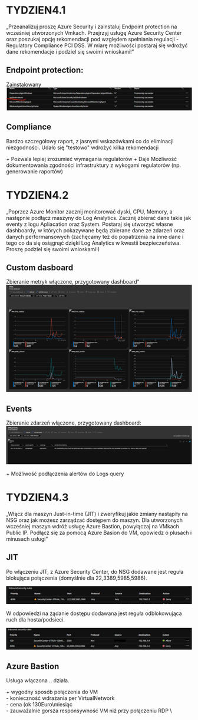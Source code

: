 # TYDZIEN4.1
„Przeanalizuj proszę Azure Security i zainstaluj Endpoint protection na wcześniej utworzonych Vmkach. Przejrzyj usługę Azure Security Center oraz poszukaj opcję rekomendacji pod względem spełniania regulacji - Regulatory Compliance PCI DSS. W miarę możliwości postaraj się wdrożyć dane rekomendacje i podziel się swoimi wnioskami!”

## Endpoint protection:

Zainstalowany \
![Installed Endpoint protection](https://github.com/Rezun79/SzkolaChmury/blob/master/homework/week_4/Images/Endpoint_protection.jpg)

## Compliance

Bardzo szczegółowy raport, z jasnymi wskazówkami co do eliminacji niezgodności.
Udało się "testowo" wdrożyć kilka rekomendacji

\+ Pozwala lepiej zrozumieć wymagania regulatorów
\+ Daje Możliwość dokumentowania zgodności infrastruktury z wykogami regulatorów (np. generowanie raportów)


# TYDZIEN4.2
„Poprzez Azure Monitor zacznij monitorować dyski, CPU, Memory, a następnie podłącz maszyny do Log Analytics. Zacznij zbierać dane takie jak eventy z logu Apliacation oraz System. Postaraj się utworzyć własne dashboardy, w których pokazywane będą zbierane dane ze zdarzeń oraz danych performansowych (zachęcamy też do popatrzenia na inne dane i tego co da się osiągnąć dzięki Log Analytics w kwestii bezpieczeństwa. Proszę podziel się swoimi wnioskami!)

## Custom dasboard

Zbieranie metryk włączone, przygotowany dashboard"
![Dashboard](https://github.com/Rezun79/SzkolaChmury/blob/master/homework/week_4/Images/Dashboard.jpg)

## Events

Zbieranie zdarzeń włączone, przygotowany dashboard:
![Events](https://github.com/Rezun79/SzkolaChmury/blob/master/homework/week_4/Images/Events.jpg)

\+ Możliwość podłączenia alertów do Logs query


# TYDZIEN4.3
„Włącz dla maszyn Just-in-time (JIT) i zweryfikuj jakie zmiany nastąpiły na NSG oraz jak możesz zarządzać dostępem do maszyn. Dla utworzonych wcześniej maszyn wdróż usługę Azure Bastion, powyłączaj na VMkach Public IP. Podłącz się za pomocą Azure Basion do VM, opowiedz o plusach i minusach usługi”


## JIT
Po włączeniu JIT, z Azure Security Center, do NSG dodawane jest reguła blokująca połączenia (domyślnie dla 22,3389,5985,5986).

![JIT NSG](https://github.com/Rezun79/SzkolaChmury/blob/master/homework/week_4/Images/JIT.jpg)

W odpowiedzi na żądanie dostępu dodawana jest reguła odblokowująca ruch dla hosta/podsieci.

![JIT NSG Allow](https://github.com/Rezun79/SzkolaChmury/blob/master/homework/week_4/Images/JIT_Allow.jpg)


## Azure Bastion
Usługa włączona .. działa.

\+ wygodny sposób połączenia do VM \
\- konieczność wdrażania per VirtualNetwork \
\- cena (ok 130Euro\\miesiąc \
\- zauważalnie gorsza responsywność VM niż przy połączeniu RDP \
